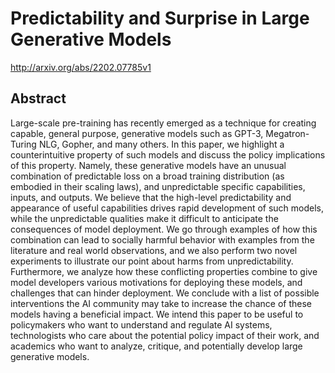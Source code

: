 # Predictability and Surprise in Large Generative Models
http://arxiv.org/abs/2202.07785v1
## Abstract
Large-scale pre-training has recently emerged as a technique for creating capable, general purpose, generative models such as GPT-3, Megatron-Turing NLG, Gopher, and many others. In this paper, we highlight a counterintuitive property of such models and discuss the policy implications of this property. Namely, these generative models have an unusual combination of predictable loss on a broad training distribution (as embodied in their scaling laws), and unpredictable specific capabilities, inputs, and outputs. We believe that the high-level predictability and appearance of useful capabilities drives rapid development of such models, while the unpredictable qualities make it difficult to anticipate the consequences of model deployment. We go through examples of how this combination can lead to socially harmful behavior with examples from the literature and real world observations, and we also perform two novel experiments to illustrate our point about harms from unpredictability. Furthermore, we analyze how these conflicting properties combine to give model developers various motivations for deploying these models, and challenges that can hinder deployment. We conclude with a list of possible interventions the AI community may take to increase the chance of these models having a beneficial impact. We intend this paper to be useful to policymakers who want to understand and regulate AI systems, technologists who care about the potential policy impact of their work, and academics who want to analyze, critique, and potentially develop large generative models.